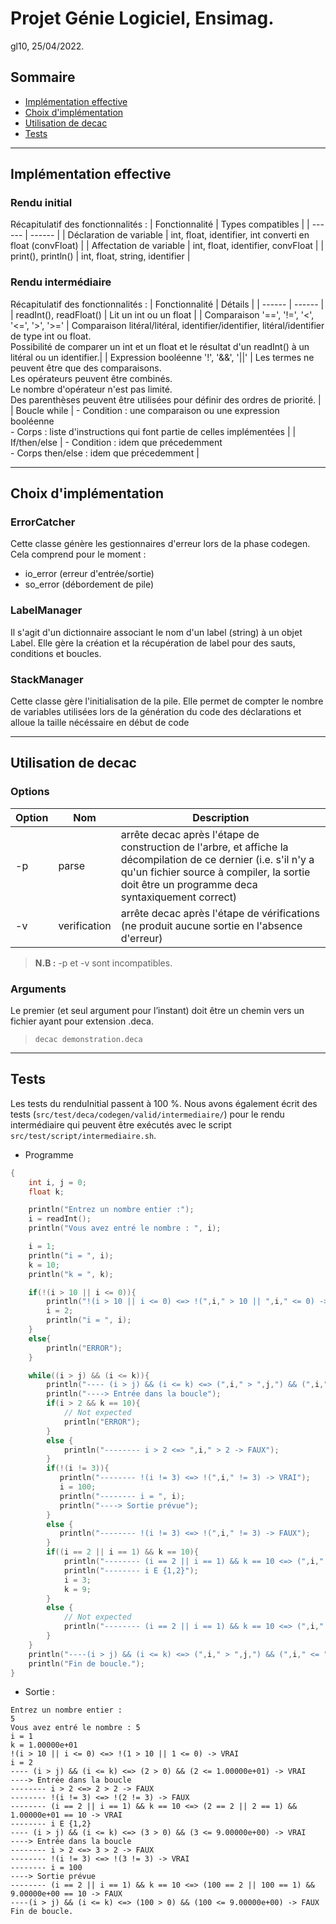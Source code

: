 # Projet Génie Logiciel, Ensimag.
gl10, 25/04/2022.

## Sommaire

 - [Implémentation effective](#implémentation-effective)
 - [Choix d'implémentation](#choix-dimplémentation)
 - [Utilisation de decac](#utilisation-de-decac)
 - [Tests](#tests)

---
## Implémentation effective
### Rendu initial
Récapitulatif des fonctionnalités :
| Fonctionnalité | Types compatibles |
| ------ | ------ |
| Déclaration de variable | int, float, identifier, int converti en float (convFloat) |
| Affectation de variable | int, float, identifier, convFloat |
| print(), println() | int, float, string, identifier |


### Rendu intermédiaire
Récapitulatif des fonctionnalités :
| Fonctionnalité | Détails |
| ------ | ------ |
| readInt(), readFloat() | Lit un int ou un float |
| Comparaison '==', '!=', '<', '<=', '>', '>=' | Comparaison litéral/litéral, identifier/identifier, litéral/identifier de type int ou float.<br />Possibilité de comparer un int et un float et le résultat d'un readInt() à un litéral ou un identifier.|
| Expression booléenne '!', '&&', '\|\|' | Les termes ne peuvent être que des comparaisons.<br />Les opérateurs peuvent être combinés.<br />Le nombre d'opérateur n'est pas limité.<br />Des parenthèses peuvent être utilisées pour définir des ordres de priorité. |
| Boucle while | - Condition : une comparaison ou une expression booléenne <br/> - Corps : liste d'instructions qui font partie de celles implémentées |
| If/then/else | - Condition : idem que précedemment<br/> - Corps then/else : idem que précedemment |
<br/>

---
## Choix d'implémentation

### ErrorCatcher
Cette classe génère les gestionnaires d'erreur lors de la phase codegen. Cela comprend pour le moment :
- io_error (erreur d'entrée/sortie)
- so_error (débordement de pile)
### LabelManager
Il s'agit d'un dictionnaire associant le nom d'un label (string) à un objet Label. Elle gère la création et la récupération de label pour des sauts, conditions et boucles.

### StackManager
Cette classe gère l'initialisation de la pile. Elle permet de compter le nombre de variables utilisées lors de la génération du code des déclarations et alloue la taille nécéssaire en début de code

---
## Utilisation de decac
### Options
| Option | Nom | Description |
| ------ | --- | ---------|
| -p | parse | arrête decac après l'étape de construction de l'arbre, et affiche la décompilation de ce dernier (i.e. s'il n'y a qu'un fichier source à compiler, la sortie doit être un programme deca syntaxiquement correct)
| -v | verification | arrête decac après l'étape de vérifications (ne produit aucune sortie en l'absence d'erreur) |
> **N.B :** -p et -v sont incompatibles. 

### Arguments
Le premier (et seul argument pour l’instant) doit être un chemin vers un fichier ayant pour extension .deca.

> ```decac demonstration.deca```

---
## Tests

Les tests du renduInitial passent à 100 %.
Nous avons également écrit des tests (```src/test/deca/codegen/valid/intermediaire/```) pour le rendu intermédiaire qui peuvent être exécutés avec le script ```src/test/script/intermediaire.sh```.

- Programme

```c
{
    int i, j = 0;
    float k;

    println("Entrez un nombre entier :");
    i = readInt();
    println("Vous avez entré le nombre : ", i);

    i = 1;
    println("i = ", i);
    k = 10;
    println("k = ", k);

    if(!(i > 10 || i <= 0)){
        println("!(i > 10 || i <= 0) <=> !(",i," > 10 || ",i," <= 0) -> VRAI");
        i = 2;
        println("i = ", i);
    }
    else{
        println("ERROR");
    }

    while((i > j) && (i <= k)){
        println("---- (i > j) && (i <= k) <=> (",i," > ",j,") && (",i," <= ",k,") -> VRAI");
        println("----> Entrée dans la boucle");
        if(i > 2 && k == 10){ 
            // Not expected
            println("ERROR");
        }
        else {
            println("-------- i > 2 <=> ",i," > 2 -> FAUX");
        }
        if(!(i != 3)){
           println("-------- !(i != 3) <=> !(",i," != 3) -> VRAI");
           i = 100;
           println("-------- i = ", i);
           println("----> Sortie prévue");
        }
        else {
           println("-------- !(i != 3) <=> !(",i," != 3) -> FAUX");
        }
        if((i == 2 || i == 1) && k == 10){
            println("-------- (i == 2 || i == 1) && k == 10 <=> (",i," == 2 || ",i," == 1) && ",k," == 10 -> VRAI");
            println("-------- i E {1,2}");
            i = 3;
            k = 9;
        }
        else { 
            // Not expected
            println("-------- (i == 2 || i == 1) && k == 10 <=> (",i," == 2 || ",i," == 1) && ",k," == 10 -> FAUX");
        }
    }
    println("----(i > j) && (i <= k) <=> (",i," > ",j,") && (",i," <= ",k,") -> FAUX");
    println("Fin de boucle.");
}
```
- Sortie :
```
Entrez un nombre entier :
5
Vous avez entré le nombre : 5
i = 1
k = 1.00000e+01
!(i > 10 || i <= 0) <=> !(1 > 10 || 1 <= 0) -> VRAI
i = 2
---- (i > j) && (i <= k) <=> (2 > 0) && (2 <= 1.00000e+01) -> VRAI
----> Entrée dans la boucle
-------- i > 2 <=> 2 > 2 -> FAUX
-------- !(i != 3) <=> !(2 != 3) -> FAUX
-------- (i == 2 || i == 1) && k == 10 <=> (2 == 2 || 2 == 1) && 1.00000e+01 == 10 -> VRAI
-------- i E {1,2}
---- (i > j) && (i <= k) <=> (3 > 0) && (3 <= 9.00000e+00) -> VRAI
----> Entrée dans la boucle
-------- i > 2 <=> 3 > 2 -> FAUX
-------- !(i != 3) <=> !(3 != 3) -> VRAI
-------- i = 100
----> Sortie prévue
-------- (i == 2 || i == 1) && k == 10 <=> (100 == 2 || 100 == 1) && 9.00000e+00 == 10 -> FAUX
----(i > j) && (i <= k) <=> (100 > 0) && (100 <= 9.00000e+00) -> FAUX
Fin de boucle.
```
